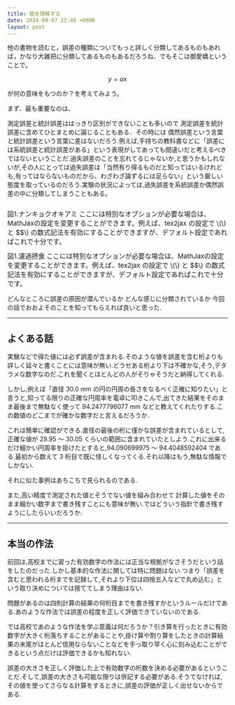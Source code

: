 ```yaml
---
title: 癌を理解する
date: 2024-09-07 22:49 +0900
layout: post
---
```

他の書物を読むと，誤差の種類についてもっと詳しく分類してあるものもあれば，かなり大雑把に分類してあるものもあるだろうね．でもそこは御愛嬌ということで。

$$y=ax \tag{1}$$

が何の意味をもつのか？を考えてみよう。

まず、最も重要なのは、

測定誤差と統計誤差ははっきり区別ができないことも多いので 測定誤差を統計誤差に含めてひとまとめに論じることもある．その時には 偶然誤差という言葉と統計誤差という言葉に差はないだろう.例えば,手持ちの教科書などに「誤差には系統誤差と統計誤差がある」という表現がしてあっても間違いだと考えるべきではないということだ.過失誤差のことを忘れてるじゃないか,と思うかもしれないが,その人にとっては過失誤差は「当然有り得るものだと知ってはいるけれども,有ってはならないものだから、わざわざ論ずるには足らない」という厳しい態度を取っているのだろう.実験の状況によっては,過失誤差を系統誤差か偶然誤差の中に分類してしまうこともある。

<imagewrap class="image-grid">
    <img src="https://upload.wikimedia.org/wikipedia/commons/8/81/Bioluminescencekils.jpg" alt="">
    <div style="margin-top: 12px;"></div>
    <span style="font-size: 15px;">図1.ナンキョクオキアミ</span>
    <span style="font-size: 15px;"> ここには特別なオプションが必要な場合は、MathJaxの設定を変更することができます。例えば、tex2jax の設定で \(\) と $$\) の数式記法を有効にすることができますが、デフォルト設定であればこれで十分です。</span>
</imagewrap>

<imagewrap class="image-grid">
    <img src="https://static.inaturalist.org/photos/233842412/large.gif" alt="">
    <div style="margin-top: 12px;"></div>
    <span style="font-size: 15px;">図1.濾過摂食</span>
    <span style="font-size: 15px;"> ここには特別なオプションが必要な場合は、MathJaxの設定を変更することができます。例えば、tex2jax の設定で \(\) と $$\) の数式記法を有効にすることができますが、デフォルト設定であればこれで十分です。</span>
</imagewrap>

どんなところに誤差の原因が潜んでいるか どんな感じに分類されているか 今回の話でおおよそのことを知ってもらえれば良いと思った.

---

## よくある話

実験などで得た値には必ず誤差が含まれる.そのような値を誤差を含む桁よりも詳しく延々と書くことには意味が無い.どうせある桁より下は不確かな,そう,デタラメな数字なのだ.これを聞くとほとんどの人がそりゃそうだと納得してくれる.

しかし,例えば「直径 30.0 mm の円の円周の長さをなるべく正確に知りたい」と言うと,知ってる限りの正確な円周率を電卓に叩きこんで,出てきた結果をそのまま最後まで無駄なく使って 94.2477796077 mm などと教えてくれたりする.この数値のどこまでが確かな数字だと言えるだろうか.

これは簡単に確認ができる.直径の最後の桁に僅かな誤差が含まれているとして,正確な値が 29.95 ～ 30.05 くらいの範囲に含まれていたとしよう.これに出来るだけ細かい円周率を掛けたとすると,94.090699975 ～ 94.4048592404 である.最初から数えて 3 桁目で既に怪しくなってくる.それ以降はもう,無駄な情報でしかない.

それに似た事例はあちこちで見られるのである.

また,高い精度で測定された値とそうでない値を組み合わせて
計算した値をそのまま細かい数字まで書き残すことにも意味が無い.ではどういう指針で書き残すようにしたらいいだろうか.

---

## 本当の作法

前回は,高校までに習った有効数字の作法には正当な根拠がなさそうだという話をしたのだった.しかし基本的な作法に関しては特に問題はない.つまり「誤差を含むと思われる桁までを記録して,それより下位は四捨五入などで丸め込む」という取り決めについては捨ててしまう理由はない.

問題があるのは四則計算の結果の何桁目までを書き残すかというルールだけである.あのような作法では誤差の程度を正しく評価できていないのである.

では高校であのような作法を学ぶ意義は何だろうか？引き算を行ったときに有効数字が大きく桁落ちすることがあることや,掛け算や割り算をしたときの計算結果の末尾がほとんど信用ならないことなどを手っ取り早く心に刻み込むことができるという点だけは評価できるかも知れない.

誤差の大きさを正しく評価した上で有効数字の桁数を決める必要があるということだ.そして,誤差の大きさも可能な限りは併記する必要がある.そうでなければ,その値を使ってさらなる計算をするときに,誤差の評価が正しく出せないからである.
